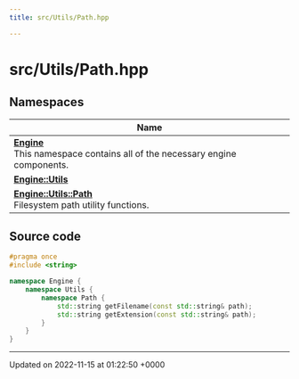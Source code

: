```yaml
---
title: src/Utils/Path.hpp

---
```


# src/Utils/Path.hpp



## Namespaces

| Name           |
| -------------- |
| **[Engine](/namespaces/namespaceEngine.md)** <br>This namespace contains all of the necessary engine components.  |
| **[Engine::Utils](/namespaces/namespaceEngine_1_1Utils.md)**  |
| **[Engine::Utils::Path](/namespaces/namespaceEngine_1_1Utils_1_1Path.md)** <br>Filesystem path utility functions.  |




## Source code

```cpp
#pragma once
#include <string>

namespace Engine {
    namespace Utils {
        namespace Path {
            std::string getFilename(const std::string& path);
            std::string getExtension(const std::string& path);
        }
    }
}
```


-------------------------------

Updated on 2022-11-15 at 01:22:50 +0000
